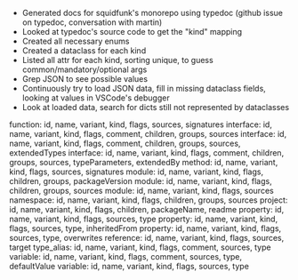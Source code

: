 - Generated docs for squidfunk's monorepo using typedoc (github issue on typedoc, conversation with martin)
- Looked at typedoc's source code to get the "kind" mapping
- Created all necessary enums
- Created a dataclass for each kind
- Listed all attr for each kind, sorting unique, to guess common/mandatory/optional args
- Grep JSON to see possible values
- Continuously try to load JSON data, fill in missing dataclass fields, looking at values in VSCode's debugger
- Look at loaded data, search for dicts still not represented by dataclasses


function: id, name, variant, kind, flags, sources, signatures
interface: id, name, variant, kind, flags, comment, children, groups, sources
interface: id, name, variant, kind, flags, comment, children, groups, sources, extendedTypes
interface: id, name, variant, kind, flags, comment, children, groups, sources, typeParameters, extendedBy
method: id, name, variant, kind, flags, sources, signatures
module: id, name, variant, kind, flags, children, groups, packageVersion
module: id, name, variant, kind, flags, children, groups, sources
module: id, name, variant, kind, flags, sources
namespace: id, name, variant, kind, flags, children, groups, sources
project: id, name, variant, kind, flags, children, packageName, readme
property: id, name, variant, kind, flags, sources, type
property: id, name, variant, kind, flags, sources, type, inheritedFrom
property: id, name, variant, kind, flags, sources, type, overwrites
reference: id, name, variant, kind, flags, sources, target
type_alias: id, name, variant, kind, flags, comment, sources, type
variable: id, name, variant, kind, flags, comment, sources, type, defaultValue
variable: id, name, variant, kind, flags, sources, type